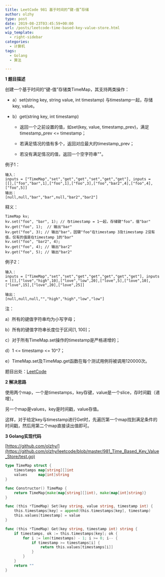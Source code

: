 ```yaml
---
title: LeetCode 981 基于时间的“键-值”存储
author: olzhy
type: post
date: 2019-08-23T03:45:59+00:00
url: /posts/leetcode-time-based-key-value-store.html
wip_template:
  - right-sidebar
categories:
  - 计算机
tags:
  - Golang
  - 算法

---
```

**1 题目描述**
  
创建一个基于时间的“键-值”存储类TimeMap，其支持两类操作：

- a）set(string key, string value, int timestamp)
    与timestamp一起，存储key, value。

- b）get(string key, int timestamp)

    * 返回一个之前设置的值，如set(key, value, timestamp_prev)，满足timestamp_prev <= timestamp；

    * 若满足情况的值有多个，返回对应最大的timestamp_prev；

    * 若没有满足情况的值，返回一个空字符串""。

例子1：

```
输入：
inputs = ["TimeMap","set","get","get","set","get","get"], inputs = [[],["foo","bar",1],["foo",1],["foo",3],["foo","bar2",4],["foo",4],["foo",5]]
输出：
[null,null,"bar","bar",null,"bar2","bar2"]
```

释义：

```
TimeMap kv;   
kv.set("foo", "bar", 1); // 与timestamp = 1一起，存储键"foo"，值"bar"  
kv.get("foo", 1);  // 输出"bar"   
kv.get("foo", 3); // 输出"bar"，因键"foo"在timestamp 3及timestamp 2没有值，仅有的值是在timestamp 1的"bar"
kv.set("foo", "bar2", 4);   
kv.get("foo", 4); // 输出"bar2"   
kv.get("foo", 5); // 输出"bar2"
```

例子2：

```
输入：
inputs = ["TimeMap","set","set","get","get","get","get","get"], inputs = [[],["love","high",10],["love","low",20],["love",5],["love",10],["love",15],["love",20],["love",25]]

输出：
[null,null,null,"","high","high","low","low"]
```

注：
  
a）所有的键值字符串均为小写字母；
  
b）所有的键值字符串长度位于区间[1, 100]；
  
c）对于所有TimeMap.set操作的timestamp是严格递增的；
  
d）1 <= timestamp <= 10^7；
  
e）TimeMap.set及TimeMap.get函数在每个测试用例将被调用120000次。

题目出处：[LeetCode](https://leetcode.com/problems/time-based-key-value-store/)

**2 解决思路**
  
使用两个map，一个是timestamps，key存键，value是一个slice，存时间戳（递增）。
  
另一个map是values，key是时间戳，value存值。
  
这样，对于给定key与timestamp进行Get时，先遍历第一个map找到满足条件的时间戳，然后用第二个map直接读出值即可。

**3 Golang实现代码**
  
[https://github.com/olzhy/](https://github.com/olzhy/leetcode/blob/master/981_Time_Based_Key_Value_Store/test.go)

```go
type TimeMap struct {
    timestamps map[string][]int
    values     map[int]string
}

func Constructor() TimeMap {
    return TimeMap{make(map[string][]int), make(map[int]string)}
}

func (this *TimeMap) Set(key string, value string, timestamp int) {
    this.timestamps[key] = append(this.timestamps[key], timestamp)
    this.values[timestamp] = value
}

func (this *TimeMap) Get(key string, timestamp int) string {
    if timestamps, ok := this.timestamps[key]; ok {
        for i := len(timestamps) - 1; i >= 0; i-- {
            if timestamp >= timestamps[i] {
                return this.values[timestamps[i]]
            }
        }
    }
    return ""
}
```